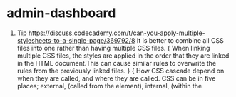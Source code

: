 # admin-dashboard
1. Tip
https://discuss.codecademy.com/t/can-you-apply-multiple-stylesheets-to-a-single-page/369792/8
It is better to combine all CSS files into one rather than having multiple CSS files.
{
    When linking multiple CSS files, the styles are applied in the order that they are linked in the HTML document.This can cause similar rules to overwrite the rules from the previously linked files.
}
{
    How CSS cascade depend on when they are called, and where they are called. CSS can be in five places; external, (called from the <link> element), internal, (within the <style> element), in-line, (within the actual content), render agent, (declared by ones browser, such as Firefox or Chrome), or user defined, (created by the end user).

    The first style to cascade, is the user agent. In the absence of any other style-sheet, the user agent defines how things will appear.

    Second will be internal & external style-sheets. They will override the user agent, (and each other). The order of cascade, will be the order of appearance in the <head> element, the last one having final override.

    Third will be inline styles.

    Finally, whatever CSS the end-user has decided is best for themselves, (usually because of accessibility concerns), will override all that came before.
}


2. Question
Which is a better practice, using <img> in list item for icons or giving a class to list item and and change list-style-image in the CSS?